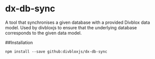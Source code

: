 # dx-db-sync
A tool that synchronises a given database with a provided Divblox data model. Used by divbloxjs to ensure that the underlying database corresponds to the given data model.

##Installation

`npm install --save github:divbloxjs/dx-db-sync`
